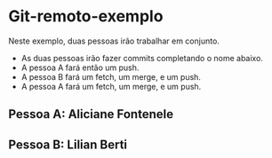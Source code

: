 ﻿# Git-remoto-exemplo

Neste exemplo, duas pessoas irão trabalhar em conjunto.

  - As duas pessoas irão fazer commits completando o nome abaixo.
  - A pessoa A fará então um push.
  - A pessoa B fará um fetch, um merge, e um push.
  - A pessoa A fará um fetch, um merge, e um push.

## Pessoa A: Aliciane Fontenele
## Pessoa B: Lilian Berti
